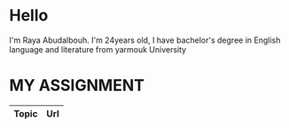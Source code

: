# Hello
I'm Raya Abudalbouh. I'm 24years old, I have bachelor's degree in English language and literature from yarmouk University

# MY ASSIGNMENT

**Topic**|**Url**
----------|--------
